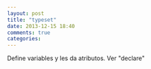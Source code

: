 ```yaml
---
layout: post
title: "typeset"
date: 2013-12-15 18:40
comments: true
categories: 
---
```

Define variables y les da atributos. Ver "declare"

